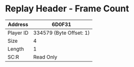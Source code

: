#  Replay Header - Frame Count
Address   | 6D0F31
----------|-------------
Player ID | 334579 (Byte Offset: 1)
Size 	  | 4
Length 	  | 1
SC:R      | Read Only


